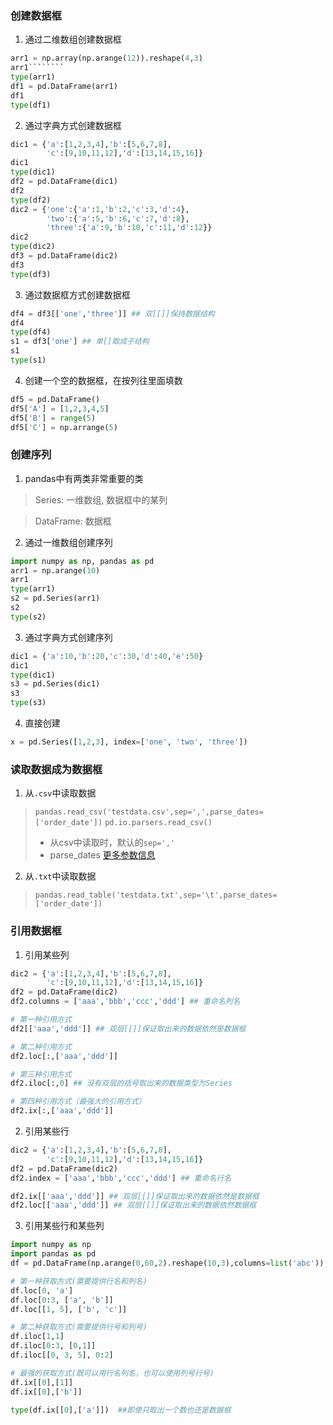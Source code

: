 ### 创建数据框
1. 通过二维数组创建数据框
```python
arr1 = np.array(np.arange(12)).reshape(4,3)
arr1````````
type(arr1)
df1 = pd.DataFrame(arr1)
df1
type(df1)
```
2. 通过字典方式创建数据框
```python
dic1 = {'a':[1,2,3,4],'b':[5,6,7,8],
        'c':[9,10,11,12],'d':[13,14,15,16]}
dic1
type(dic1)
df2 = pd.DataFrame(dic1)
df2
type(df2)
dic2 = {'one':{'a':1,'b':2,'c':3,'d':4},
        'two':{'a':5,'b':6,'c':7,'d':8},
        'three':{'a':9,'b':10,'c':11,'d':12}}
dic2
type(dic2)
df3 = pd.DataFrame(dic2)
df3
type(df3)
```
3. 通过数据框方式创建数据框
```python
df4 = df3[['one','three']] ## 双[[]]保持数据结构
df4
type(df4)
s1 = df3['one'] ## 单[]取成子结构
s1
type(s1)
```

4. 创建一个空的数据框，在按列往里面填数
```python
df5 = pd.DataFrame()
df5['A'] = [1,2,3,4,5]
df5['B'] = range(5)
df5['C'] = np.arrange(5)
```

### 创建序列
1. pandas中有两类非常重要的类
> Series: 一维数组, 数据框中的某列

> DataFrame: 数据框

2. 通过一维数组创建序列
```python
import numpy as np, pandas as pd
arr1 = np.arange(10)
arr1
type(arr1)
s2 = pd.Series(arr1)
s2
type(s2)
```
3. 通过字典方式创建序列
```python
dic1 = {'a':10,'b':20,'c':30,'d':40,'e':50}
dic1
type(dic1)
s3 = pd.Series(dic1)
s3
type(s3)
```

4. 直接创建
```python
x = pd.Series([1,2,3], index=['one', 'two', 'three'])
```

### 读取数据成为数据框
1. 从`.csv`中读取数据
> `pandas.read_csv('testdata.csv',sep=',',parse_dates=['order_date'])` 
> `pd.io.parsers.read_csv()`
> - 从csv中读取时，默认的`sep=','`
> - parse_dates
[更多参数信息](https://pandas.pydata.org/pandas-docs/stable/generated/pandas.read_csv.html)



2. 从`.txt`中读取数据
> `pandas.read_table('testdata.txt',sep='\t',parse_dates=['order_date'])` 

### 引用数据框
1. 引用某些列
```python
dic2 = {'a':[1,2,3,4],'b':[5,6,7,8],
        'c':[9,10,11,12],'d':[13,14,15,16]}
df2 = pd.DataFrame(dic2)
df2.columns = ['aaa','bbb','ccc','ddd'] ## 重命名列名

# 第一种引用方式
df2[['aaa','ddd']] ## 双层[[]]保证取出来的数据依然是数据框

# 第二种引用方式
df2.loc[:,['aaa','ddd']]

# 第三种引用方式
df2.iloc[:,0] ## 没有双层的括号取出来的数据类型为Series

# 第四种引用方式（最强大的引用方式）
df2.ix[:,['aaa','ddd']]

```
2. 引用某些行
```python
dic2 = {'a':[1,2,3,4],'b':[5,6,7,8],
        'c':[9,10,11,12],'d':[13,14,15,16]}
df2 = pd.DataFrame(dic2)
df2.index = ['aaa','bbb','ccc','ddd'] ## 重命名行名

df2.ix[['aaa','ddd']] ## 双层[[]]保证取出来的数据依然是数据框
df2.loc[['aaa','ddd']] ## 双层[[]]保证取出来的数据依然数据框
```
3. 引用某些行和某些列
```python
import numpy as np
import pandas as pd
df = pd.DataFrame(np.arange(0,60,2).reshape(10,3),columns=list('abc'))

# 第一种获取方式(需要提供行名和列名)
df.loc[0, 'a']
df.loc[0:3, ['a', 'b']]
df.loc[[1, 5], ['b', 'c']]

# 第二种获取方式(需要提供行号和列号)
df.iloc[1,1]
df.iloc[0:3, [0,1]]
df.iloc[[0, 3, 5], 0:2]

# 最强的获取方式(既可以用行名列名，也可以使用列号行号)
df.ix[[0],[1]]
df.ix[[0],['b']]

type(df.ix[[0],['a']])  ##即使只取出一个数也还是数据框
```

